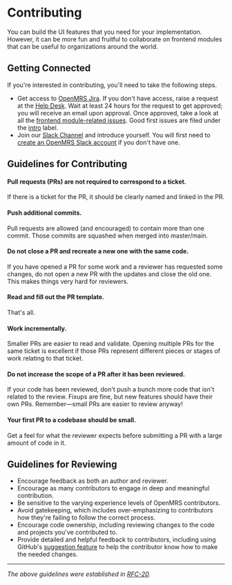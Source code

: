 # Contributing

You can build the UI features that you need for your implementation.
However, it can be more fun and fruitful to collaborate on frontend
modules that can be useful to organizations around the world.

## Getting Connected

If you're interested in contributing, you'll need to take the following steps.

- Get access to [OpenMRS Jira](https://issues.openmrs.org).
    If you don't have access, raise a request at the
    [Help Desk](https://wiki.openmrs.org/display/~helpdesk).
    Wait at least 24 hours for the request to get approved; you will receive an
    email upon approval. Once approved, take a look at all the
    [frontend module-related issues](https://issues.openmrs.org/projects/MF/issues).
    Good first issues are filed under the
    [intro](https://issues.openmrs.org/browse/MF-508?jql=project%20%3D%20MF%20AND%20resolution%20%3D%20Unresolved%20AND%20labels%20%3D%22intro%22%20ORDER%20BY%20priority%20DESC%2C%20updated%20DESC)
    label.
- Join our [Slack Channel](https://openmrs.slack.com/archives/CHP5QAE5R) and introduce yourself.
You will first need to [create an OpenMRS Slack account](https://slack.openmrs.org/) if you don't have one.

## Guidelines for Contributing

#### Pull requests (PRs) are not required to correspond to a ticket.

If there is a ticket for the PR, it should be clearly named and linked in the PR.

#### Push additional commits.

Pull requests are allowed (and encouraged) to contain more than one commit.
Those commits are squashed when merged into master/main.

#### Do not close a PR and recreate a new one with the same code.

If you have opened a PR for some work and a reviewer has requested some changes,
do not open a new PR with the updates and close the old one. This makes things
very hard for reviewers.

#### Read and fill out the PR template.

That's all.

#### Work incrementally.

Smaller PRs are easier to read and validate. Opening multiple PRs for the same ticket
is excellent if those PRs represent different pieces or stages of work relating
to that ticket.

#### Do not increase the scope of a PR after it has been reviewed.

If your code has been reviewed, don't push a bunch more code that isn't related to
the review. Fixups are fine, but new features should have their own PRs.
Remember—small PRs are easier to review anyway!

#### Your first PR to a codebase should be small.

Get a feel for what the reviewer expects before submitting a PR with a large amount of code in it.

## Guidelines for Reviewing

- Encourage feedback as both an author and reviewer.
- Encourage as many contributors to engage in deep and meaningful contribution.
- Be sensitive to the varying experience levels of OpenMRS contributors.
- Avoid gatekeeping, which includes over-emphasizing to contributors how they're failing to follow the correct process.
- Encourage code ownership, including reviewing changes to the code and projects you've contributed to.
- Provide detailed and helpful feedback to contributors, including using GitHub's
  [suggestion feature](https://help.github.com/en/github/collaborating-with-issues-and-pull-requests/incorporating-feedback-in-your-pull-request)
  to help the contributor know how to make the needed changes.

---

*The above guidelines were established in [RFC-20](https://github.com/openmrs/openmrs-rfc-frontend/blob/master/text/0020-contributing-guidelines.md).*
